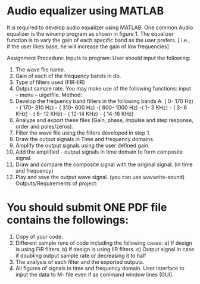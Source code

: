 # Audio equalizer using MATLAB
It is required to develop audio equalizer using MATLAB. One common Audio equalizer is the
winamp program as shown in figure 1. The equalizer function is to vary the gain of each specific
band as the user prefers. [ i.e., if the user likes base, he will increase the gain of low frequencies]



Assignment Procedure:
Inputs to program:
User should input the following:
1) The wave file name.
2) Gain of each of the frequency bands in db.
3) Type of filters used (FIR-IIR)
4) Output sample rate.
You may make use of the following functions: input – menu – uigetfile.
Method:
1) Develop the frequency band filters in the following bands
A. ( 0- 170 Hz) - ( 170- 310 Hz) - ( 310- 600 Hz) -( 600- 1000 Hz) -( 1- 3 KHz) - ( 3- 6 KHz) - ( 6- 12
KHz) - ( 12-14 KHz) - ( 14-16 KHz)
2) Analyze and export these files (Gain, phase, impulse and step response, order and poles/zeros).
3) Filter the wave file using the filters developed in step 1.
4) Draw the output signals in Time and frequency domains.
5) Amplify the output signals using the user defined gain.
6) Add the amplified - output signals in time domain to form composite signal.
7) Draw and compare the composite signal with the original signal. (in time and frequency)
8) Play and save the output wave signal. (you can use wavwrite-sound)
Outputs/Requirements of project:

# You should submit ONE PDF file contains the followings:
1) Copy of your code.
2) Different sample runs of code including the following cases:
a) If design is using FIR filters.
b) If design is using IIR filters.
c) Output signal in case if doubling output sample rate or decreasing it to half
3) The analysis of each filter and the exported outputs.
4) All figures of signals in time and frequency domain.
User interface to input the data to M- file even if as command window lines (GUI).
